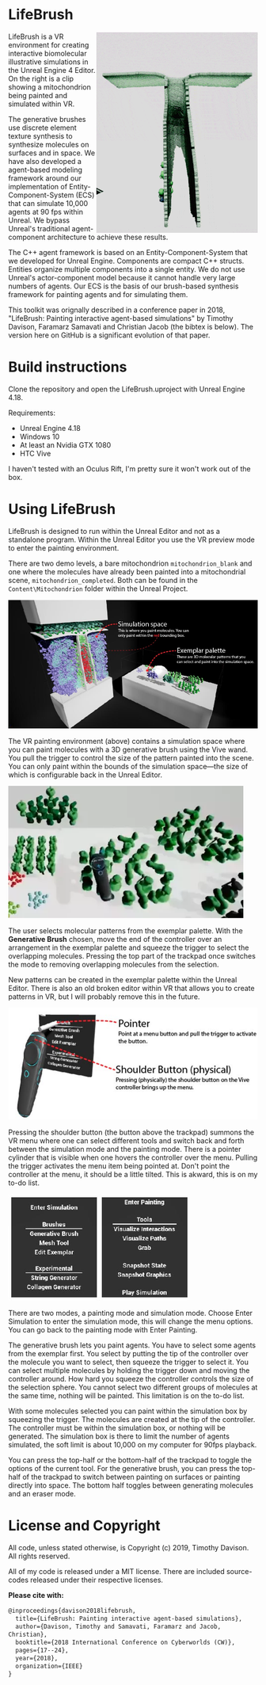 # LifeBrush
<img align="right" src="LifeBrush/docs/lifebrush_github_intro.gif">

LifeBrush is a VR environment for creating interactive biomolecular illustrative simulations in the Unreal Engine 4 Editor. On the right is a clip showing a mitochondrion being painted and simulated within VR.

The generative brushes use discrete element texture synthesis to synthesize molecules on surfaces and in space. We have also developed a agent-based modeling framework around our implementation of Entity-Component-System (ECS) that can simulate 10,000 agents at 90 fps within Unreal. We bypass Unreal's traditional agent-component architecture to achieve these results.

The C++ agent framework is based on an Entity-Component-System that we developed for Unreal Engine. Components are compact C++ structs. Entities organize multiple components into a single entity. We do not use Unreal's actor-component model because it cannot handle very large numbers of agents. Our ECS is the basis of our brush-based synthesis framework for painting agents and for simulating them.

This toolkit was orignally described in a conference paper in 2018, "LifeBrush: Painting interactive agent-based simulations" by Timothy Davison, Faramarz Samavati and Christian Jacob (the bibtex is below). The version here on GitHub is a significant evolution of that paper.

# Build instructions

Clone the repository and open the LifeBrush.uproject with Unreal Engine 4.18.

Requirements:
- Unreal Engine 4.18
- Windows 10
- At least an Nvidia GTX 1080
- HTC Vive

I haven't tested with an Oculus Rift, I'm pretty sure it won't work out of the box.

# Using LifeBrush

LifeBrush is designed to run within the Unreal Editor and not as a standalone program. Within the Unreal Editor you use the VR preview mode to enter the painting environment.

There are two demo levels, a bare mitochondrion ``mitochondrion_blank`` and one where the molecules have already been painted into a mitochondrial scene, ``mitochondrion_completed``. Both can be found in the ``Content\Mitochondrion`` folder within the Unreal Project.

![The VR painting environment](LifeBrush/docs/main_overview.jpg)

The VR painting environment (above) contains a simulation space where you can paint molecules with a 3D generative brush using the Vive wand. You pull the trigger to control the size of the pattern painted into the scene. You can only paint within the bounds of the simulation space&mdash;the size of which is configurable back in the Unreal Editor.  

<img src="LifeBrush/docs/selection.webp">

The user selects molecular patterns from the exemplar palette. With the **Generative Brush** chosen, move the end of the controller over an arrangement in the exemplar palette and squeeze the trigger to select the overlapping molecules. Pressing the top part of the trackpad once switches the mode to removing overlapping molecules from the selection.

New patterns can be created in the exemplar palette within the Unreal Editor. There is also an old broken editor within VR that allows you to create patterns in VR, but I will probably remove this in the future.



![](LifeBrush/docs/menu_interaction-01.jpg)

Pressing the shoulder button (the button above the trackpad) summons the VR menu where one can select different tools and switch back and forth between the simulation mode and the painting mode. There is a pointer cylinder that is visible when one hovers the controller over the menu. Pulling the trigger activates the menu item being pointed at. Don't point the controller at the menu, it should be a little tilted. This is akward, this is on my to-do list.

![](LifeBrush/docs/menu_interaction-02.jpg)

There are two modes, a painting mode and simulation mode. Choose Enter Simulation to enter the simulation mode, this will change the menu options. You can go back to the painting mode with Enter Painting.

The generative brush lets you paint agents. You have to select some agents from the exemplar first. You select by putting the tip of the controller over the molecule you want to select, then squeeze the trigger to select it. You can select multiple molecules by holding the trigger down and moving the controller around. How hard you squeeze the controller controls the size of the selection sphere. You cannot select two different groups of molecules at the same time, nothing will be painted. This limitation is on the to-do list.

With some molecules selected you can paint within the simulation box by squeezing the trigger. The molecules are created at the tip of the controller. The controller must be within the simulation box, or nothing will be generated. The simulation box is there to limit the number of agents simulated, the soft limit is about 10,000 on my computer for 90fps playback.

You can press the top-half or the bottom-half of the trackpad to toggle the options of the current tool. For the generative brush, you can press the top-half of the trackpad to switch between painting on surfaces or painting directly into space. The bottom half toggles between generating molecules and an eraser mode.

# License and Copyright

All code, unless stated otherwise, is Copyright (c) 2019, Timothy Davison. All rights reserved.

All of my code is released under a MIT license. There are included source-codes released under their respective licenses.

**Please cite with:**
```
@inproceedings{davison2018lifebrush,
  title={LifeBrush: Painting interactive agent-based simulations},
  author={Davison, Timothy and Samavati, Faramarz and Jacob, Christian},
  booktitle={2018 International Conference on Cyberworlds (CW)},
  pages={17--24},
  year={2018},
  organization={IEEE}
}
```
